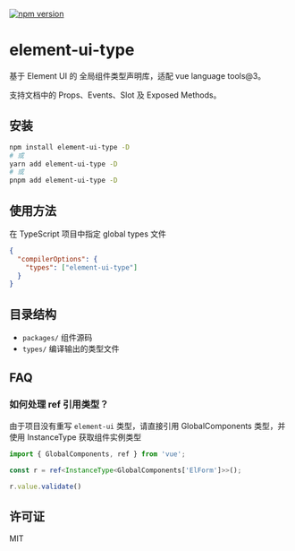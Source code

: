 [![npm version](https://img.shields.io/npm/v/element-ui-type.svg?style=flat)](https://www.npmjs.com/package/element-ui-type)

# element-ui-type

基于 Element UI 的 全局组件类型声明库，适配 vue language tools@3。

支持文档中的 Props、Events、Slot 及 Exposed Methods。

## 安装

```bash
npm install element-ui-type -D
# 或
yarn add element-ui-type -D
# 或
pnpm add element-ui-type -D
```

## 使用方法

在 TypeScript 项目中指定 global types 文件

```json
{
  "compilerOptions": {
    "types": ["element-ui-type"]
  }
}
```

## 目录结构

- `packages/` 组件源码
- `types/` 编译输出的类型文件

## FAQ

### 如何处理 ref 引用类型？

由于项目没有重写 `element-ui` 类型，请直接引用 GlobalComponents 类型，并使用 InstanceType 获取组件实例类型

```ts
import { GlobalComponents, ref } from 'vue';

const r = ref<InstanceType<GlobalComponents['ElForm']>>();

r.value.validate()
```

## 许可证

MIT
